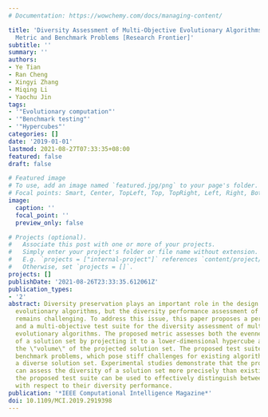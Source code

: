 ```yaml
---
# Documentation: https://wowchemy.com/docs/managing-content/

title: 'Diversity Assessment of Multi-Objective Evolutionary Algorithms: Performance
  Metric and Benchmark Problems [Research Frontier]'
subtitle: ''
summary: ''
authors:
- Ye Tian
- Ran Cheng
- Xingyi Zhang
- Miqing Li
- Yaochu Jin
tags:
- '"Evolutionary computation"'
- '"Benchmark testing"'
- '"Hypercubes"'
categories: []
date: '2019-01-01'
lastmod: 2021-08-27T07:33:35+08:00
featured: false
draft: false

# Featured image
# To use, add an image named `featured.jpg/png` to your page's folder.
# Focal points: Smart, Center, TopLeft, Top, TopRight, Left, Right, BottomLeft, Bottom, BottomRight.
image:
  caption: ''
  focal_point: ''
  preview_only: false

# Projects (optional).
#   Associate this post with one or more of your projects.
#   Simply enter your project's folder or file name without extension.
#   E.g. `projects = ["internal-project"]` references `content/project/deep-learning/index.md`.
#   Otherwise, set `projects = []`.
projects: []
publishDate: '2021-08-26T23:33:35.612061Z'
publication_types:
- '2'
abstract: Diversity preservation plays an important role in the design of multi-objective
  evolutionary algorithms, but the diversity performance assessment of these algorithms
  remains challenging. To address this issue, this paper proposes a performance metric
  and a multi-objective test suite for the diversity assessment of multiobjective
  evolutionary algorithms. The proposed metric assesses both the evenness and spread
  of a solution set by projecting it to a lower-dimensional hypercube and calculating
  the \"volume\" of the projected solution set. The proposed test suite contains eight
  benchmark problems, which pose stiff challenges for existing algorithms to obtain
  a diverse solution set. Experimental studies demonstrate that the proposed metric
  can assess the diversity of a solution set more precisely than existing ones, and
  the proposed test suite can be used to effectively distinguish between algorithms
  with respect to their diversity performance.
publication: '*IEEE Computational Intelligence Magazine*'
doi: 10.1109/MCI.2019.2919398
---
```

